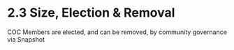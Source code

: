 # 2.3 Size, Election & Removal

COC Members are elected, and can be removed, by community governance via Snapshot

